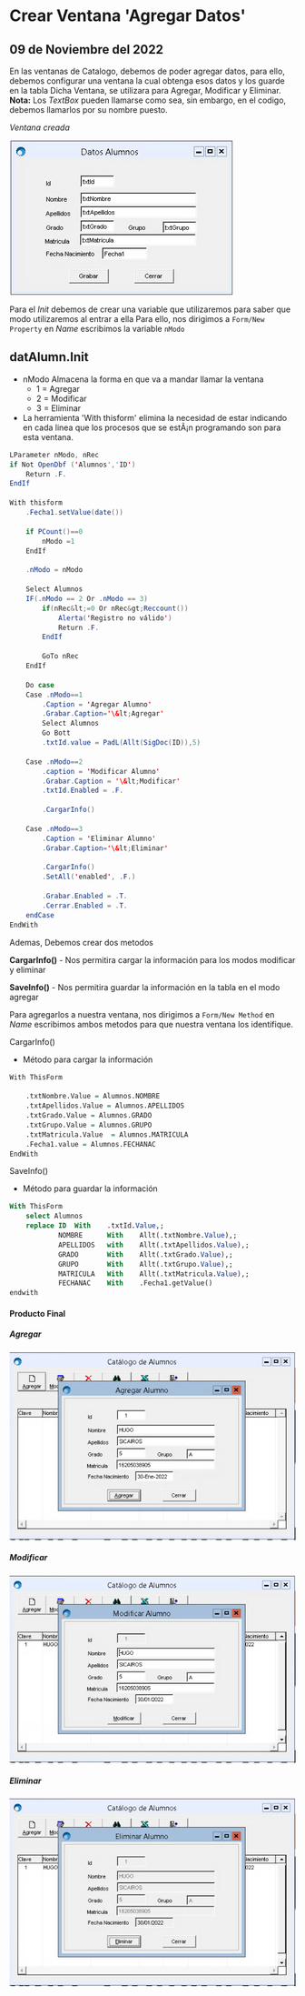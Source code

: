 # Crear Ventana 'Agregar Datos'

## 09 de Noviembre del 2022

En las ventanas de Catalogo, debemos de poder agregar datos, para ello, debemos configurar una ventana la cual obtenga esos datos y los guarde en la tabla
Dicha Ventana, se utilizara para Agregar, Modificar y Eliminar.
**Nota:**
Los *TextBox* pueden llamarse como sea, sin embargo, en el codigo, debemos llamarlos por su nombre puesto.

*Ventana creada*

![Imagen de Búsqueda](https://github.com/sait/hugo/blob/main/alumnos/Documentacion/img/datalumEnSait.png)

Para el *Init* debemos de crear una variable que utilizaremos para saber que modo utilizaremos al entrar a ella
Para ello, nos dirigimos a ```Form/New Property``` en *Name* escribimos la variable ```nModo```

## datAlumn.Init
* nModo Almacena la forma en que va a mandar llamar la ventana
    * 1 = Agregar
    * 2 = Modificar
    * 3 = Eliminar
* La herramienta 'With thisform' elimina la necesidad de estar indicando en cada linea que los procesos que se estÃ¡n programando son para esta ventana.
``` java
LParameter nModo, nRec
if Not OpenDbf ('Alumnos','ID')
	Return .F.
EndIf

With thisform
	.Fecha1.setValue(date())

	if PCount()==0
		nModo =1
	EndIf

	.nModo = nModo
	
	Select Alumnos
	IF(.nModo == 2 Or .nModo == 3)
		if(nRec&lt;=0 Or nRec&gt;Reccount())
			Alerta('Registro no válido')
			Return .F.
		EndIf

		GoTo nRec
	EndIf
	
	Do case
	Case .nModo==1
		.Caption = 'Agregar Alumno'
		.Grabar.Caption='\&lt;Agregar'
		Select Alumnos
		Go Bott
		.txtId.value = PadL(Allt(SigDoc(ID)),5)
	
	Case .nModo==2
		.caption = 'Modificar Alumno'
		.Grabar.Caption = '\&lt;Modificar'
		.txtId.Enabled = .F.
		
		.CargarInfo()
	
	Case .nModo==3
		.Caption = 'Eliminar Alumno'
		.Grabar.Caption='\&lt;Eliminar'
		
		.CargarInfo()
		.SetAll('enabled', .F.)
		
		.Grabar.Enabled = .T.
		.Cerrar.Enabled = .T.			
	endCase		
EndWith
```

Ademas, Debemos crear dos metodos

**CargarInfo()** - Nos permitira cargar la información para los modos modificar y eliminar

**SaveInfo()** - Nos permitira guardar la información en la tabla en el modo agregar

Para agregarlos a nuestra ventana, nos dirigimos a ```Form/New Method``` en *Name* escribimos ambos metodos para que nuestra ventana los identifique. 


CargarInfo()
- Método para cargar la información
```R
With ThisForm
	
	.txtNombre.Value = Alumnos.NOMBRE
	.txtApellidos.Value = Alumnos.APELLIDOS
	.txtGrado.Value = Alumnos.GRADO
	.txtGrupo.Value = Alumnos.GRUPO
	.txtMatricula.Value  = Alumnos.MATRICULA
	.Fecha1.value = Alumnos.FECHANAC
EndWith
```


SaveInfo()
- Método para guardar la información
```sql
With ThisForm
	select Alumnos
	replace	ID 	With 	.txtId.Value,;
			NOMBRE	 	With 	Allt(.txtNombre.Value),;
			APELLIDOS 	with 	Allt(.txtApellidos.Value),;
			GRADO		With 	Allt(.txtGrado.Value),;
			GRUPO 		With	Allt(.txtGrupo.Value),;
			MATRICULA 	With 	Allt(.txtMatricula.Value),;
			FECHANAC 	With 	.Fecha1.getValue()
endwith
```

#### Producto Final
##### Agregar
![Imagen de Búsqueda](https://github.com/sait/hugo/blob/main/alumnos/Documentacion/img/datalumAgregarEnSait.png)

##### Modificar
![Imagen de Búsqueda](https://github.com/sait/hugo/blob/main/alumnos/Documentacion/img/datalumModificarEnSait.png)

##### Eliminar
![Imagen de Búsqueda](https://github.com/sait/hugo/blob/main/alumnos/Documentacion/img/datalumEliminarEnSait.png)